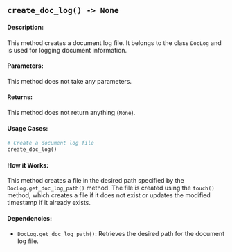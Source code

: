 ## `create_doc_log() -> None`

#### Description:
This method creates a document log file. It belongs to the class `DocLog` and is used for logging document information.

#### Parameters:
This method does not take any parameters.

#### Returns:
This method does not return anything (`None`).

#### Usage Cases:

```python
# Create a document log file
create_doc_log()
```

#### How it Works:
This method creates a file in the desired path specified by the `DocLog.get_doc_log_path()` method. The file is created using the `touch()` method, which creates a file if it does not exist or updates the modified timestamp if it already exists.

#### Dependencies:
- `DocLog.get_doc_log_path()`: Retrieves the desired path for the document log file.